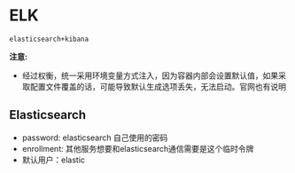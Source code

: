 # ELK
```text
elasticsearch+kibana
```

**注意:**
- 经过权衡，统一采用环境变量方式注入，因为容器内部会设置默认值，如果采取配置文件覆盖的话，可能导致默认生成选项丢失，无法启动。官网也有说明


## Elasticsearch
- password: elasticsearch 自己使用的密码
- enrollment: 其他服务想要和elasticsearch通信需要是这个临时令牌
- 默认用户：elastic



